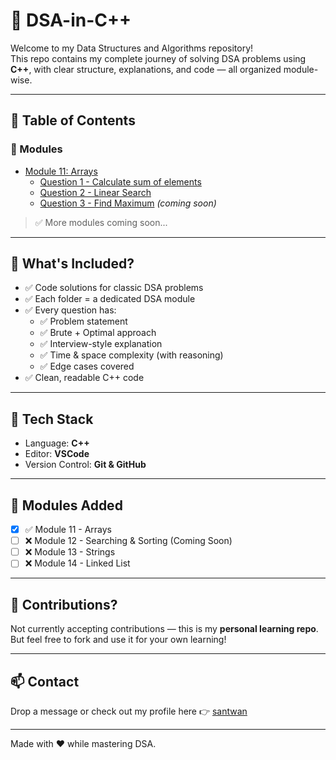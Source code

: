 # 🚀 DSA-in-C++

Welcome to my Data Structures and Algorithms repository!  
This repo contains my complete journey of solving DSA problems using **C++**, with clear structure, explanations, and code — all organized module-wise.

---

## 📑 Table of Contents

### 📘 Modules

- [Module 11: Arrays](./Module%2011%20Arrays/readme.md)
  - [Question 1 - Calculate sum of elements](./Module%2011%20Arrays/Question-1.cpp)
  - [Question 2 - Linear Search](./Module%2011%20Arrays/Question-2-Linear-Search.cpp)
  - [Question 3 - Find Maximum](./Module%2011%20Arrays/Question-3-Find-Max.cpp) *(coming soon)*

> ✅ More modules coming soon...


---

## 🧠 What's Included?

- ✅ Code solutions for classic DSA problems
- ✅ Each folder = a dedicated DSA module
- ✅ Every question has:
  - ✅ Problem statement
  - ✅ Brute + Optimal approach
  - ✅ Interview-style explanation
  - ✅ Time & space complexity (with reasoning)
  - ✅ Edge cases covered
- ✅ Clean, readable C++ code

---

## 🔧 Tech Stack

- Language: **C++**
- Editor: **VSCode**
- Version Control: **Git & GitHub**

---

## 📘 Modules Added

- [x] ✅ Module 11 - Arrays
- [ ] ❌ Module 12 - Searching & Sorting (Coming Soon)
- [ ] ❌ Module 13 - Strings
- [ ] ❌ Module 14 - Linked List

---

## 🙌 Contributions?

Not currently accepting contributions — this is my **personal learning repo**.  
But feel free to fork and use it for your own learning!

---

## 📫 Contact

Drop a message or check out my profile here 👉 [santwan](https://github.com/santwan)

---

Made with ❤️ while mastering DSA.

